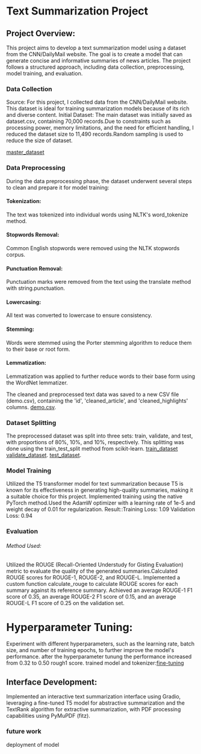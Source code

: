 # Text Summarization Project

## Project Overview:

This project aims to develop a text summarization model using a dataset from the CNN/DailyMail website. The goal is to create a model that can generate concise and informative summaries of news articles. The project follows a structured approach, including data collection, preprocessing, model training, and evaluation.

### Data Collection
Source: For this project, I collected data from the CNN/DailyMail website. This dataset is ideal for training summarization models because of its rich and diverse content.
Initial Dataset: The main dataset was initially saved as dataset.csv, containing 70,000 records.Due to constraints such as processing power, memory limitations, and the need for efficient handling, I reduced the dataset size to 11,490 records.Random sampling is used to reduce the size of dataset.

[master_dataset](https://drive.google.com/file/d/1jjldQUckT-HQWkgLgwtXu4ClKm5LE0NV/view?usp=drive_link)


### Data Preprocessing

During the data preprocessing phase, the dataset underwent several steps to clean and prepare it for model training:

#### Tokenization: 
The text was tokenized into individual words using NLTK's word_tokenize method.
#### Stopwords Removal:
Common English stopwords were removed using the NLTK stopwords corpus.
#### Punctuation Removal: 
Punctuation marks were removed from the text using the translate method with string.punctuation.
#### Lowercasing:
All text was converted to lowercase to ensure consistency.
#### Stemming: 
Words were stemmed using the Porter stemming algorithm to reduce them to their base or root form.
#### Lemmatization:
Lemmatization was applied to further reduce words to their base form using the WordNet lemmatizer.

The cleaned and preprocessed text data was saved to a new CSV file (demo.csv), containing the 'id', 'cleaned_article', and 'cleaned_highlights' columns.
[demo.csv](https://colab.research.google.com/drive/1GVC787vYicnkk4xXrc9_zBl1VjMXBeXE?usp=drive_link).

### Dataset Splitting

The preprocessed dataset was split into three sets: train, validate, and test, with proportions of 80%, 10%, and 10%, respectively. This splitting was done using the train_test_split method from scikit-learn.
[train_dataset](https://drive.google.com/file/d/1GmQ9fkA93uDFb2-tMghMDspJ6FMWtKEI/view?usp=drive_link)
[validate_dataset](https://drive.google.com/file/d/1tKxOxz-22GiiLqpuorJHxx0ZWP7GxMXM/view?usp=drive_link).
[test_dataset](https://drive.google.com/file/d/1qGaVyolBbiYAyZLcJ65R4qZ5HIMrB2b3/view?usp=drive_link).


### Model Training

Utilized the T5 transformer model for text summarization because T5 is known for its effectiveness in generating high-quality summaries, making it a suitable choice for this project.
Implemented training using the native PyTorch method.Used the AdamW optimizer with a learning rate of 1e-5 and weight decay of 0.01 for regularization.
Result::Training Loss: 1.09                                                                                                Validation Loss: 0.94

### Evaluation

###### Method Used:

Utilized the ROUGE (Recall-Oriented Understudy for Gisting Evaluation) metric to evaluate the quality of the generated summaries.Calculated ROUGE scores for ROUGE-1, ROUGE-2, and ROUGE-L.
Implemented a custom function calculate_rouge to calculate ROUGE scores for each summary against its reference summary.
Achieved an average ROUGE-1 F1 score of 0.35, an average ROUGE-2 F1 score of 0.15, and an average ROUGE-L F1 score of 0.25 on the validation set.
# Hyperparameter Tuning:

Experiment with different hyperparameters, such as the learning rate, batch size, and number of training epochs, to further improve the model's performance.
after the hyperparameter tunung the performance increased from 0.32 to 0.50 rough1 score.
trained model and tokenizer:[fine-tuning](https://drive.google.com/drive/folders/1yrKurkP2rmjW48tUTzR7LrgssDyndRq9?usp=drive_link)

## Interface Development:

Implemented an interactive text summarization interface using Gradio, leveraging a fine-tuned T5 model for abstractive summarization and the TextRank algorithm for extractive summarization, with PDF processing capabilities using PyMuPDF (fitz).
### future work 
 deployment of model
